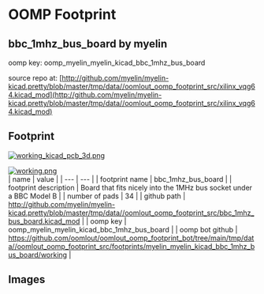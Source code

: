 # OOMP Footprint  
## bbc_1mhz_bus_board  by myelin  
  
oomp key: oomp_myelin_myelin_kicad_bbc_1mhz_bus_board  
  
source repo at: [http://github.com/myelin/myelin-kicad.pretty/blob/master/tmp/data//oomlout_oomp_footprint_src/xilinx_vqg64.kicad_mod](http://github.com/myelin/myelin-kicad.pretty/blob/master/tmp/data//oomlout_oomp_footprint_src/xilinx_vqg64.kicad_mod)  
## Footprint  
  
[![working_kicad_pcb_3d.png](working_kicad_pcb_3d_600.png)](working_kicad_pcb_3d.png)  
  
[![working.png](working_600.png)](working.png)  
| name | value | 
| --- | --- | 
| footprint name | bbc_1mhz_bus_board | 
| footprint description | Board that fits nicely into the 1MHz bus socket under a BBC Model B | 
| number of pads | 34 | 
| github path | http://github.com/myelin/myelin-kicad.pretty/blob/master/tmp/data//oomlout_oomp_footprint_src/bbc_1mhz_bus_board.kicad_mod | 
| oomp key | oomp_myelin_myelin_kicad_bbc_1mhz_bus_board | 
| oomp bot github | https://github.com/oomlout/oomlout_oomp_footprint_bot/tree/main/tmp/data//oomlout_oomp_footprint_src/footprints/myelin_myelin_kicad_bbc_1mhz_bus_board/working | 
## Images  
